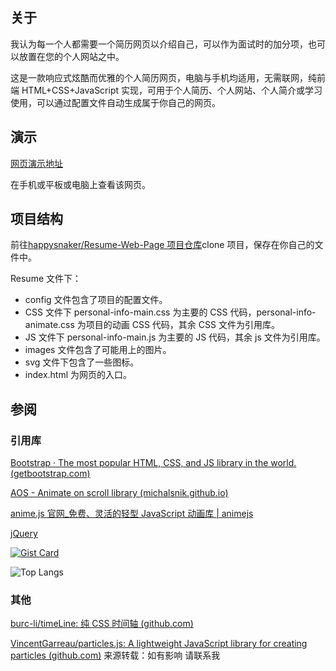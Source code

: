 ## 关于

我认为每一个人都需要一个简历网页以介绍自己，可以作为面试时的加分项，也可以放置在您的个人网站之中。

这是一款响应式炫酷而优雅的个人简历网页，电脑与手机均适用，无需联网，纯前端 HTML+CSS+JavaScript 实现，可用于个人简历、个人网站、个人简介或学习使用，可以通过配置文件自动生成属于你自己的网页。

## 演示

[网页演示地址](https://github.com/rush-all/rush-all.github.io.git/)

在手机或平板或电脑上查看该网页。

## 项目结构
前往[happysnaker/Resume-Web-Page 项目仓库](https://github.com/happysnaker/Resume-Web-Page)clone 项目，保存在你自己的文件中。

Resume 文件下：

- config 文件包含了项目的配置文件。
- CSS 文件下 personal-info-main.css 为主要的 CSS 代码，personal-info-animate.css 为项目的动画 CSS 代码，其余 CSS 文件为引用库。
- JS 文件下 personal-info-main.js 为主要的 JS 代码，其余 js 文件为引用库。
- images 文件包含了可能用上的图片。
- svg 文件下包含了一些图标。
- index.html 为网页的入口。

## 参阅

### 引用库

[Bootstrap · The most popular HTML, CSS, and JS library in the world. (getbootstrap.com)](https://github.com/rush-all/rush-all.github.io.git)

[AOS - Animate on scroll library (michalsnik.github.io)](http://michalsnik.github.io/aos/)

[anime.js 官网\_免费、灵活的轻型 JavaScript 动画库 | animejs](https://www.animejs.cn/)

[jQuery](https://jquery.com/)

[![Gist Card](https://github-readme-stats.vercel.app/api/gist?id=bbfce31e0217a3689c8d961a356cb10d)](https://gist.github.com/Yizack/bbfce31e0217a3689c8d961a356cb10d/)

![Top Langs](https://github-readme-stats.vercel.app/api/top-langs/?username=anuraghazra&hide_progress=true)

### 其他

[burc-li/timeLine: 纯 CSS 时间轴 (github.com)](https://github.com/burc-li/timeLine)

[VincentGarreau/particles.js: A lightweight JavaScript library for creating particles (github.com)](https://github.com/VincentGarreau/particles.js)
来源转载：如有影响 请联系我
